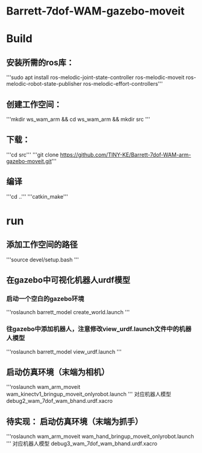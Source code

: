 # Barrett-7dof-WAM-gazebo-moveit

# Build

## 安装所需的ros库：
'''sudo apt install ros-melodic-joint-state-controller ros-melodic-moveit  ros-melodic-robot-state-publisher  ros-melodic-effort-controllers'''

## 创建工作空间：
'''mkdir ws_wam_arm  && cd ws_wam_arm && mkdir src  '''

## 下载：
'''cd src'''
'''git clone https://github.com/TINY-KE/Barrett-7dof-WAM-arm-gazebo-moveit.git'''

## 编译
'''cd ..'''
'''catkin_make'''


# run
## 添加工作空间的路径
'''source devel/setup.bash '''

## 在gazebo中可视化机器人urdf模型
### 启动一个空白的gazebo环境
'''roslaunch    barrett_model  create_world.launch  '''
### 往gazebo中添加机器人，注意修改view_urdf.launch文件中的机器人模型
'''roslaunch    barrett_model view_urdf.launch  '''


## 启动仿真环境（末端为相机）
'''roslaunch    wam_arm_moveit    wam_kinectv1_bringup_moveit_onlyrobot.launch '''
对应机器人模型 debug2_wam_7dof_wam_bhand.urdf.xacro


## 待实现： 启动仿真环境（末端为抓手）
'''roslaunch    wam_arm_moveit    wam_hand_bringup_moveit_onlyrobot.launch '''
对应机器人模型 debug3_wam_7dof_wam_bhand.urdf.xacro
